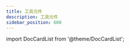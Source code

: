 ```yaml
---
title: 工具元件
description: 工具元件
sidebar_position: 600
---
```


import DocCardList from '@theme/DocCardList';

<DocCardList />